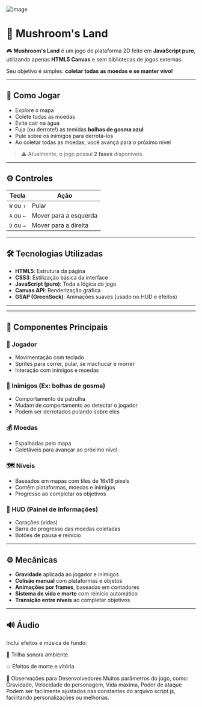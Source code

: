 ![image](https://github.com/user-attachments/assets/d79af0e4-4e9e-498e-8ef3-81363de715df)

# 🍄 Mushroom's Land

🎮 **Mushroom's Land** é um jogo de plataforma 2D feito em **JavaScript puro**, utilizando apenas **HTML5 Canvas** e sem bibliotecas de jogos externas.

Seu objetivo é simples: **coletar todas as moedas e se manter vivo!**

---

## 🚀 Como Jogar

- Explore o mapa
- Colete todas as moedas
- Evite cair na água
- Fuja (ou derrote!) as temidas **bolhas de gosma azul**
- Pule sobre os inimigos para derrotá-los
- Ao coletar todas as moedas, você avança para o próximo nível  
> ⚠️ Atualmente, o jogo possui **2 fases** disponíveis.

---

## ⚙️ Controles

| Tecla       | Ação                   |
|-------------|------------------------|
| `W` ou `↑`  | Pular                  |
| `A` ou `←`  | Mover para a esquerda  |
| `D` ou `→`  | Mover para a direita   |

---

## 🛠️ Tecnologias Utilizadas

- **HTML5**: Estrutura da página
- **CSS3**: Estilização básica da interface
- **JavaScript (puro)**: Toda a lógica do jogo
- **Canvas API**: Renderização gráfica
- **GSAP (GreenSock)**: Animações suaves (usado no HUD e efeitos)

---
---

## 🧩 Componentes Principais

### 👤 Jogador
- Movimentação com teclado
- Sprites para correr, pular, se machucar e morrer
- Interação com inimigos e moedas

### 👾 Inimigos (Ex: bolhas de gosma)
- Comportamento de patrulha
- Mudam de comportamento ao detectar o jogador
- Podem ser derrotados pulando sobre eles

### 💰 Moedas
- Espalhadas pelo mapa
- Coletáveis para avançar ao próximo nível

### 🗺️ Níveis
- Baseados em mapas com tiles de 16x16 pixels
- Contêm plataformas, moedas e inimigos
- Progresso ao completar os objetivos

### 🧠 HUD (Painel de Informações)
- Corações (vidas)
- Barra de progresso das moedas coletadas
- Botões de pausa e reinício

---

## ⚙️ Mecânicas

- **Gravidade** aplicada ao jogador e inimigos
- **Colisão manual** com plataformas e objetos
- **Animações por frames**, baseadas em contadores
- **Sistema de vida e morte** com reinício automático
- **Transição entre níveis** ao completar objetivos

---

## 🔊 Áudio

Inclui efeitos e música de fundo:

🎵 Trilha sonora ambiente

💥 Efeitos de morte e vitória

🧪 Observações para Desenvolvedores
Muitos parâmetros do jogo, como: Gravidade, Velocidade do personagem, Vida máxima, Poder de ataque
Podem ser facilmente ajustados nas constantes do arquivo script.js, facilitando personalizações ou melhorias.
